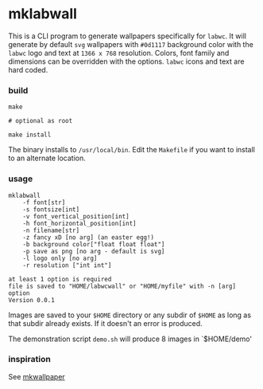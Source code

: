 # mklabwall

This is a CLI program to generate wallpapers specifically for `labwc`.
It will generate by default `svg` wallpapers with `#0d1117` background
color with the `labwc` logo and text at `1366 x 768` resolution. Colors,
font family and dimensions can be overridden with the options. `labwc`
icons and text are hard coded.

### build

```
make

# optional as root

make install
```

The binary installs to `/usr/local/bin`. Edit the `Makefile` if you want
to install to an alternate location.

### usage

```
mklabwall
	-f font[str]
	-s fontsize[int]
	-v font_vertical_position[int]
	-h font_horizontal_position[int]
	-n filename[str]
	-z fancy xD [no arg] (an easter egg!)
	-b background color["float float float"]
	-p save as png [no arg - default is svg]
	-l logo only [no arg]
	-r resolution ["int int"]

at least 1 option is required
file is saved to "HOME/labwcwall" or "HOME/myfile" with -n [arg] option
Version 0.0.1
```

Images are saved to your `$HOME` directory or any subdir of `$HOME` as
long as that subdir already exists. If it doesn't an error is produced.

The demonstration script `demo.sh` will produce 8 images in `$HOME/demo'

### inspiration

See [mkwallpaper](https://github.com/01micko/mkwallpaper)
